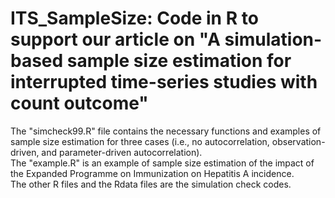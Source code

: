 ITS_SampleSize: Code in R to support our article on "A simulation-based sample size estimation for interrupted time-series studies with count outcome"
=====

The "simcheck99.R" file contains the necessary functions and examples of sample size estimation for three cases (i.e., no autocorrelation, observation-driven, and parameter-driven autocorrelation). <br>
The "example.R" is an example of sample size estimation of the impact of the Expanded Programme on Immunization on Hepatitis A incidence. <br>
The other R files and the Rdata files are the simulation check codes.
